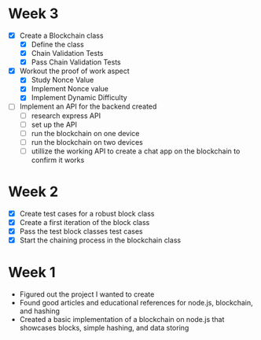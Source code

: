 # Week 3
 - [x] Create a Blockchain class
    - [x] Define the class
    - [x] Chain Validation Tests
    - [x] Pass Chain Validation Tests
 - [x] Workout the proof of work aspect
    - [x] Study Nonce Value
    - [X] Implement Nonce value
    - [X] Implement Dynamic Difficulty
 - [ ] Implement an API for the backend created
    - [ ] research express API
    - [ ] set up the API
    - [ ] run the blockchain on one device
    - [ ] run the blockchain on two devices
    - [ ] utillize the working API to create a chat app on the blockchain to confirm it works

# Week 2

 - [x] Create test cases for a robust block class
 - [x] Create a first iteration of the block class
 - [x] Pass the test block classes test cases
 - [x] Start the chaining process in the blockchain class

# Week 1

 - Figured out the project I wanted to create
 - Found good articles and educational references for node.js, blockchain, and hashing
 - Created a basic implementation of a blockchain on node.js that showcases blocks, simple hashing, and data storing